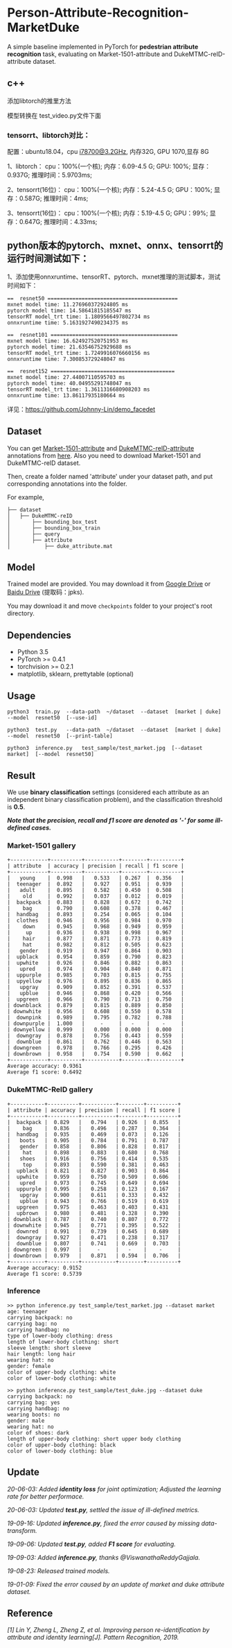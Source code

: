 # Person-Attribute-Recognition-MarketDuke
A simple baseline implemented in PyTorch for **pedestrian attribute recognition** task, evaluating on Market-1501-attribute and DukeMTMC-reID-attribute dataset.

## c++
添加libtorch的推里方法

模型转换在 test_video.py文件下面


### tensorrt、libtorch对比：
配置：ubuntu18.04，cpu i78700@3.2GHz, 内存32G, GPU 1070,显存 8G

1、libtorch：
    cpu：100%(一个核);
    内存：6.09-4.5 G;
    GPU: 100%;
    显存：0.937G;
    推理时间：5.9703ms;

2、tensorrt(16位)：
    cpu：100%(一个核);
    内存：5.24-4.5 G;
    GPU：100%;
    显存：0.587G;
    推理时间：4ms;

3、tensorrt(16位)：
    cpu：100%(一个核);
    内存：5.19-4.5 G;
    GPU：99%;
    显存：0.647G;
    推理时间：4.33ms;



## python版本的pytorch、mxnet、onnx、tensorrt的运行时间测试如下：

1、添加使用onnxruntime、tensorRT、pytorch、mxnet推理的测试脚本，测试时间如下：

	==  resnet50 ==========================================
	mxnet model time: 11.276960372924805 ms
	pytorch model time: 14.58641815185547 ms
	tensorRT model_trt time: 1.1809566497802734 ms
	onnxruntime time: 5.1631927490234375 ms
	
	==  resnet101 =========================================
	mxnet model time: 16.624927520751953 ms
	pytorch model time: 21.63546752929688 ms
	tensorRT model_trt time: 1.7249916076660156 ms
	onnxruntime time: 7.300853729248047 ms
	
	==  resnet152 ========================================
	mxnet model time: 27.44007110595703 ms
	pytorch model time: 40.04955291748047 ms
	tensorRT model_trt time: 1.3611316680908203 ms
	onnxruntime time: 13.86117935180664 ms
	
详见：https://github.com/Johnny-Lin/demo_facedet 




## Dataset
You can get [Market-1501-attribute](https://github.com/vana77/Market-1501_Attribute) and [DukeMTMC-reID-attribute](https://github.com/vana77/DukeMTMC-attribute) annotations from [here](https://github.com/vana77). Also you need to download Market-1501 and DukeMTMC-reID dataset.

Then, create a folder named 'attribute' under your dataset path, and put corresponding annotations into the folder.

For example,<br>
```
├── dataset
│   ├── DukeMTMC-reID
│       ├── bounding_box_test
│       ├── bounding_box_train
│       ├── query
│       ├── attribute
│           ├── duke_attribute.mat
```

## Model
Trained model are provided. You may download it from [Google Drive](https://drive.google.com/drive/folders/1JTdjuEbxSLypnfUzVuuxLj1uSKAacfd0?usp=sharing) or [Baidu Drive](https://pan.baidu.com/s/1bByCxZp9bSs8YYZPbuK21A) (提取码：jpks).

You may download it and move `checkpoints` folder to your project's root directory.

## Dependencies
* Python 3.5
* PyTorch >= 0.4.1
* torchvision >= 0.2.1
* matplotlib, sklearn, prettytable (optional)

## Usage
```
python3  train.py  --data-path  ~/dataset  --dataset  [market | duke]  --model  resnet50  [--use-id]

python3  test.py   --data-path  ~/dataset  --dataset  [market | duke]  --model  resnet50  [--print-table]

python3  inference.py   test_sample/test_market.jpg  [--dataset  market]  [--model  resnet50]
```

## Result

We use **binary classification** settings (considered each attribute as an independent binary classification problem), and the classification threshold is **0.5**.

***Note that the precision, recall and f1 score are denoted as '-' for some ill-defined cases.***

### Market-1501 gallery
```
+------------+----------+-----------+--------+----------+
| attribute  | accuracy | precision | recall | f1 score |
+------------+----------+-----------+--------+----------+
|   young    |  0.998   |   0.533   | 0.267  |  0.356   |
|  teenager  |  0.892   |   0.927   | 0.951  |  0.939   |
|   adult    |  0.895   |   0.582   | 0.450  |  0.508   |
|    old     |  0.992   |   0.037   | 0.012  |  0.019   |
|  backpack  |  0.883   |   0.828   | 0.672  |  0.742   |
|    bag     |  0.790   |   0.608   | 0.378  |  0.467   |
|  handbag   |  0.893   |   0.254   | 0.065  |  0.104   |
|  clothes   |  0.946   |   0.956   | 0.984  |  0.970   |
|    down    |  0.945   |   0.968   | 0.949  |  0.959   |
|     up     |  0.936   |   0.938   | 0.998  |  0.967   |
|    hair    |  0.877   |   0.871   | 0.773  |  0.819   |
|    hat     |  0.982   |   0.812   | 0.505  |  0.623   |
|   gender   |  0.919   |   0.947   | 0.864  |  0.903   |
|  upblack   |  0.954   |   0.859   | 0.790  |  0.823   |
|  upwhite   |  0.926   |   0.846   | 0.882  |  0.863   |
|   upred    |  0.974   |   0.904   | 0.840  |  0.871   |
|  uppurple  |  0.985   |   0.703   | 0.815  |  0.755   |
|  upyellow  |  0.976   |   0.895   | 0.836  |  0.865   |
|   upgray   |  0.909   |   0.852   | 0.391  |  0.537   |
|   upblue   |  0.946   |   0.868   | 0.420  |  0.566   |
|  upgreen   |  0.966   |   0.790   | 0.713  |  0.750   |
| downblack  |  0.879   |   0.815   | 0.889  |  0.850   |
| downwhite  |  0.956   |   0.608   | 0.550  |  0.578   |
|  downpink  |  0.989   |   0.795   | 0.782  |  0.788   |
| downpurple |  1.000   |     -     |   -    |    -     |
| downyellow |  0.999   |   0.000   | 0.000  |  0.000   |
|  downgray  |  0.878   |   0.756   | 0.443  |  0.559   |
|  downblue  |  0.861   |   0.762   | 0.446  |  0.563   |
| downgreen  |  0.978   |   0.766   | 0.295  |  0.426   |
| downbrown  |  0.958   |   0.754   | 0.590  |  0.662   |
+------------+----------+-----------+--------+----------+
Average accuracy: 0.9361
Average f1 score: 0.6492
```

### DukeMTMC-ReID gallery
```
+-----------+----------+-----------+--------+----------+
| attribute | accuracy | precision | recall | f1 score |
+-----------+----------+-----------+--------+----------+
|  backpack |  0.829   |   0.794   | 0.926  |  0.855   |
|    bag    |  0.836   |   0.496   | 0.287  |  0.364   |
|  handbag  |  0.935   |   0.469   | 0.073  |  0.126   |
|   boots   |  0.905   |   0.784   | 0.791  |  0.787   |
|   gender  |  0.858   |   0.806   | 0.828  |  0.817   |
|    hat    |  0.898   |   0.883   | 0.680  |  0.768   |
|   shoes   |  0.916   |   0.756   | 0.414  |  0.535   |
|    top    |  0.893   |   0.590   | 0.381  |  0.463   |
|  upblack  |  0.821   |   0.827   | 0.903  |  0.864   |
|  upwhite  |  0.959   |   0.750   | 0.509  |  0.606   |
|   upred   |  0.973   |   0.745   | 0.649  |  0.694   |
|  uppurple |  0.995   |   0.258   | 0.123  |  0.167   |
|   upgray  |  0.900   |   0.611   | 0.333  |  0.432   |
|   upblue  |  0.943   |   0.766   | 0.519  |  0.619   |
|  upgreen  |  0.975   |   0.463   | 0.403  |  0.431   |
|  upbrown  |  0.980   |   0.481   | 0.328  |  0.390   |
| downblack |  0.787   |   0.740   | 0.807  |  0.772   |
| downwhite |  0.945   |   0.771   | 0.395  |  0.522   |
|  downred  |  0.991   |   0.739   | 0.645  |  0.689   |
|  downgray |  0.927   |   0.471   | 0.238  |  0.317   |
|  downblue |  0.807   |   0.741   | 0.669  |  0.703   |
| downgreen |  0.997   |     -     |   -    |    -     |
| downbrown |  0.979   |   0.871   | 0.594  |  0.706   |
+-----------+----------+-----------+--------+----------+
Average accuracy: 0.9152
Average f1 score: 0.5739
```

### Inference
```
>> python inference.py test_sample/test_market.jpg --dataset market
age: teenager
carrying backpack: no
carrying bag: no
carrying handbag: no
type of lower-body clothing: dress
length of lower-body clothing: short
sleeve length: short sleeve
hair length: long hair
wearing hat: no
gender: female
color of upper-body clothing: white
color of lower-body clothing: white

>> python inference.py test_sample/test_duke.jpg --dataset duke
carrying backpack: no
carrying bag: yes
carrying handbag: no
wearing boots: no
gender: male
wearing hat: no
color of shoes: dark
length of upper-body clothing: short upper body clothing
color of upper-body clothing: black
color of lower-body clothing: blue
```

## Update
*20-06-03: Added **identity loss** for joint optimization; Adjusted the learning rate for better performace.*

*20-06-03: Updated **test.py**, settled the issue of ill-defined metrics.*

*19-09-16: Updated **inference.py**, fixed the error caused by missing data-transform.*

*19-09-06: Updated **test.py**, added **F1 score** for evaluating.*

*19-09-03: Added **inference.py**, thanks @ViswanathaReddyGajjala.*

*19-08-23: Released trained models.*

*19-01-09: Fixed the error caused by an update of market and duke attribute dataset.*

## Reference

*[1] Lin Y, Zheng L, Zheng Z, et al. Improving person re-identification by attribute and identity learning[J]. Pattern Recognition, 2019.*
